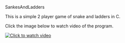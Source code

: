 SankesAndLadders

This is a simple 2 player game of snake and ladders in C.

Click the image below to watch video of the program. 

[![Click to watch video](https://i9.ytimg.com/vi/cmoGoVghu9c/3.jpg?sqp=CPj-m80F&rs=AOn4CLBum6awaM_zseXvbs5XT4_plteNwQ&time=1504116894246)](https://youtu.be/cmoGoVghu9c?t=0s "Click to watch video")

